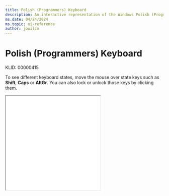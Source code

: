 ```yaml
---
title: Polish (Programmers) Keyboard
description: An interactive representation of the Windows Polish (Programmers) keyboard. To see different keyboard states, click or move the mouse over the state keys.
ms.date: 04/24/2024
ms.topic: ui-reference
author: jowilco
---
```


# Polish (Programmers) Keyboard

KLID: 00000415

To see different keyboard states, move the mouse over state keys such as **Shift**, **Caps** or **AltGr**. You can also lock or unlock those keys by clicking them.

<iframe src="kbdpl1.html" height="300"></iframe>
